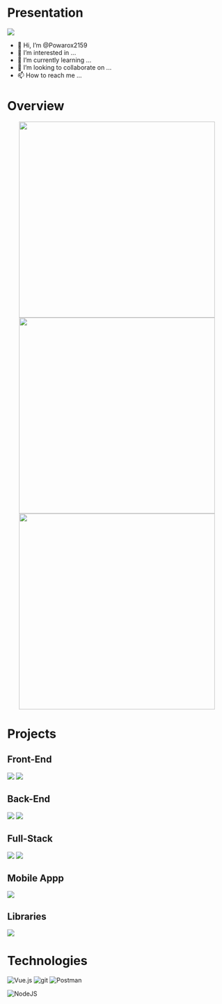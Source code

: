
# Presentation
![](https://komarev.com/ghpvc/?username=Powarox2159&style=flat&color=348AF4&label=Profile+Views)
- 👋 Hi, I’m @Powarox2159
- 👀 I’m interested in ...
- 🌱 I’m currently learning ...
- 💞️ I’m looking to collaborate on ...
- 📫 How to reach me ...


# Overview
<p align="center">
	<img width="450em" src="https://github-readme-stats.vercel.app/api?username=Powarox2159&show_icons=true&include_all_commits=true&count_private=true&hide_border=true&theme=dark" />
	<img width="450em" src="https://github-readme-streak-stats.herokuapp.com/?user=Powarox2159&include_all_commits=true&hide_border=true&theme=dark"/>
	<img width="450em" src="https://github-readme-stats.vercel.app/api/top-langs/?username=Powarox2159&layout=compact&custom_title=Most used languages by LOCs&langs_count=10&include_all_commits=true&hide_progress=true&hide_border=true&theme=dark&hide=">
	<img width="450em"/>
</p>


# Projects
## Front-End
[![](https://github-readme-stats.vercel.app/api/pin/?username=Powarox2159&repo=Dataviz-Sncf&hide_border=true&theme=dark)](https://github.com/Powarox2159/Dataviz-Sncf)
[![](https://github-readme-stats.vercel.app/api/pin/?username=Powarox2159&repo=TodoList&hide_border=true&theme=dark)](https://github.com/Powarox2159/TodoList)

## Back-End
[![](https://github-readme-stats.vercel.app/api/pin/?username=Powarox2159&repo=Projet-BibliothequePHP&hide_border=true&theme=dark)](https://github.com/Powarox2159/Projet-BibliothequePHP)
[![](https://github-readme-stats.vercel.app/api/pin/?username=Powarox2159&repo=Projet-ProgrammationWeb&hide_border=true&theme=dark)](https://github.com/Powarox2159/Projet-ProgrammationWeb)

## Full-Stack
[![](https://github-readme-stats.vercel.app/api/pin/?username=Powarox2159&repo=SnowMan&hide_border=true&theme=dark)](https://github.com/Powarox2159/SnowMan)
[![](https://github-readme-stats.vercel.app/api/pin/?username=Powarox2159&repo=TradingCryptoBot&hide_border=true&theme=dark)](https://github.com/Powarox2159/TradingCryptoBot)

## Mobile Appp
[![](https://github-readme-stats.vercel.app/api/pin/?username=Powarox2159&repo=Fitup&hide_border=true&theme=dark)](https://github.com/Powarox2159/Fitup)

## Libraries
[![](https://github-readme-stats.vercel.app/api/pin/?username=Powarox2159&repo=robindev-metadata&hide_border=true&theme=dark)](https://github.com/Powarox2159/robindev-metadata)



# Technologies
![Vue.js](https://img.shields.io/badge/vuejs-%2335495e.svg?style=for-the-badge&logo=vuedotjs&logoColor=%234FC08D)
![git](https://img.shields.io/badge/Git-F05032?style=for-the-badge&logo=git&logoColor=white)
![Postman](https://img.shields.io/badge/Postman-FF6C37?style=for-the-badge&logo=postman&logoColor=white)
<!--- ![React](https://img.shields.io/badge/react-%2320232a.svg?style=for-the-badge&logo=react&logoColor=%2361DAFB) --->
![NodeJS](https://img.shields.io/badge/node.js-6DA55F?style=for-the-badge&logo=node.js&logoColor=white)



<!---
Powarox2159/Powarox2159 is a ✨ special ✨ repository because its `README.md` (this file) appears on your GitHub profile.
You can click the Preview link to take a look at your changes.

[![Top Langs](https://github-readme-stats.vercel.app/api/top-langs/?username=Powarox2159&layout=compact)](https://github.com/Powarox2159/github-readme-stats)

[![Hits](https://hits.seeyoufarm.com/api/count/incr/badge.svg?url=https%3A%2F%2Fgithub.com%2FPowarox2159%2FTradingCryptoBot&count_bg=%2379C83D&title_bg=%23555555&icon=vue-dot-js.svg&icon_color=%23348AF4&title=Project+Views&edge_flat=false)](https://hits.seeyoufarm.com)
--->
